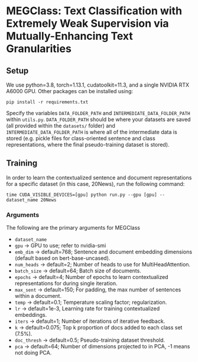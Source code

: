 # MEGClass: Text Classification with Extremely Weak Supervision via Mutually-Enhancing Text Granularities

## Setup
We use python=3.8, torch=1.13.1, cudatoolkit=11.3, and a single NVIDIA RTX A6000 GPU. Other packages can be installed using:
```
pip install -r requirements.txt
```

Specify the variables `DATA_FOLDER_PATH` and `INTERMEDIATE_DATA_FOLDER_PATH` within `utils.py`. `DATA_FOLDER_PATH` should be where your datasets are saved (all provided within the `datasets/` folder) and `INTERMEDIATE_DATA_FOLDER_PATH` is where all of the intermediate data is stored (e.g. pickle files for class-oriented sentence and class representations, where the final pseudo-training dataset is stored).

## Training
In order to learn the contextualized sentence and document representations for a specific dataset (in this case, 20News), run the following command:

```
time CUDA_VISIBLE_DEVICES=[gpu] python run.py --gpu [gpu] --dataset_name 20News
```
### Arguments
The following are the primary arguments for MEGClass

- `dataset_name`
- `gpu` $\rightarrow$ GPU to use; refer to nvidia-smi
- `emb_dim` $\rightarrow$ default=768; Sentence and document embedding dimensions (default based on bert-base-uncased).
- `num_heads` $\rightarrow$ default=2; Number of heads to use for MultiHeadAttention.
- `batch_size` $\rightarrow$ default=64; Batch size of documents.
- `epochs` $\rightarrow$ default=4; Number of epochs to learn contextualized representations for during single iteration.
- `max_sent` $\rightarrow$ default=150; For padding, the max number of sentences within a document.
- `temp` $\rightarrow$ default=0.1; Temperature scaling factor; regularization.
- `lr` $\rightarrow$ default=1e-3, Learning rate for training contextualized embeddings.
- `iters` $\rightarrow$ default=1; Number of iterations of iterative feedback.
- `k` $\rightarrow$ default=0.075; Top k proportion of docs added to each class set (7.5%).
- `doc_thresh` $\rightarrow$ default=0.5; Pseudo-training dataset threshold.
- `pca` $\rightarrow$ default=64; Number of dimensions projected to in PCA, -1 means not doing PCA.
